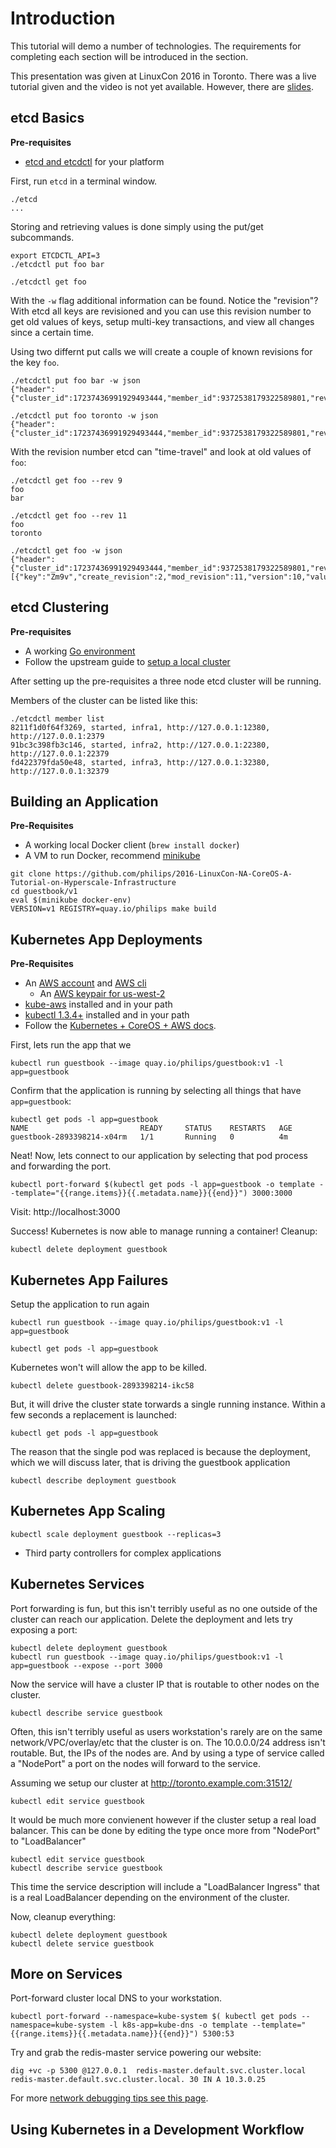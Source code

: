 # Introduction

This tutorial will demo a number of technologies. The requirements for completing each section will be introduced in the section.

This presentation was given at LinuxCon 2016 in Toronto. There was a live tutorial given and the video is not yet available. However, there are [slides](https://speakerdeck.com/philips/2016-LinuxCon-NA-CoreOS-A-Tutorial-on-Hyperscale-Infrastructure).

## etcd Basics

**Pre-requisites**

- [etcd and etcdctl](https://github.com/coreos/etcd/releases/tag/v3.0.6) for your platform

First, run `etcd` in a terminal window.

```
./etcd
...
```

Storing and retrieving values is done simply using the put/get subcommands.

```
export ETCDCTL_API=3
./etcdctl put foo bar
```

```
./etcdctl get foo
```

With the `-w` flag additional information can be found. Notice the "revision"? With etcd all keys are revisioned and you can use this revision number to get old values of keys, setup multi-key transactions, and view all changes since a certain time.

Using two differnt put calls we will create a couple of known revisions for the key `foo`.

```
./etcdctl put foo bar -w json
{"header":{"cluster_id":17237436991929493444,"member_id":9372538179322589801,"revision":9,"raft_term":2}}
```

```
./etcdctl put foo toronto -w json
{"header":{"cluster_id":17237436991929493444,"member_id":9372538179322589801,"revision":11,"raft_term":2}}
```

With the revision number etcd can "time-travel" and look at old values of `foo`:

```
./etcdctl get foo --rev 9
foo
bar
```

```
./etcdctl get foo --rev 11
foo
toronto
```

```
./etcdctl get foo -w json
{"header":{"cluster_id":17237436991929493444,"member_id":9372538179322589801,"revision":11,"raft_term":2},"kvs":[{"key":"Zm9v","create_revision":2,"mod_revision":11,"version":10,"value":"dG9yb250bw=="}],"count":1}
```

## etcd Clustering

**Pre-requisites**

- A working [Go environment](https://golang.org/doc/install)
- Follow the upstream guide to [setup a local cluster](https://github.com/coreos/etcd/blob/master/Documentation/dev-guide/local_cluster.md#local-multi-member-cluster)

After setting up the pre-requisites a three node etcd cluster will be running. 

Members of the cluster can be listed like this:

```
./etcdctl member list
8211f1d0f64f3269, started, infra1, http://127.0.0.1:12380, http://127.0.0.1:2379
91bc3c398fb3c146, started, infra2, http://127.0.0.1:22380, http://127.0.0.1:22379
fd422379fda50e48, started, infra3, http://127.0.0.1:32380, http://127.0.0.1:32379
```

## Building an Application

**Pre-Requisites**

- A working local Docker client (`brew install docker`)
- A VM to run Docker, recommend [minikube](https://github.com/kubernetes/minikube/releases)

```
git clone https://github.com/philips/2016-LinuxCon-NA-CoreOS-A-Tutorial-on-Hyperscale-Infrastructure
cd guestbook/v1
eval $(minikube docker-env)
VERSION=v1 REGISTRY=quay.io/philips make build
```

## Kubernetes App Deployments

**Pre-Requisites**

- An [AWS account](http://aws.amazon.com/) and [AWS cli](https://aws.amazon.com/cli/)
  - An [AWS keypair for us-west-2](https://us-west-2.console.aws.amazon.com/ec2/v2/home?region=us-west-2#KeyPairs:sort=keyName)
- [kube-aws](https://coreos.com/kubernetes/docs/latest/kubernetes-on-aws.html) installed and in your path
- [kubectl 1.3.4+](https://coreos.com/kubernetes/docs/latest/configure-kubectl.html) installed and in your path
- Follow the [Kubernetes + CoreOS + AWS docs](https://coreos.com/kubernetes/docs/latest/kubernetes-on-aws.html). 


First, lets run the app that we 

```
kubectl run guestbook --image quay.io/philips/guestbook:v1 -l app=guestbook
```

Confirm that the application is running by selecting all things that have `app=guestbook`:

```
kubectl get pods -l app=guestbook
NAME                         READY     STATUS    RESTARTS   AGE
guestbook-2893398214-x04rm   1/1       Running   0          4m
```

Neat! Now, lets connect to our application by selecting that pod process and forwarding the port.

```
kubectl port-forward $(kubectl get pods -l app=guestbook -o template --template="{{range.items}}{{.metadata.name}}{{end}}") 3000:3000
```

Visit: http://localhost:3000

Success! Kubernetes is now able to manage running a container! Cleanup:

```
kubectl delete deployment guestbook
```

## Kubernetes App Failures

Setup the application to run again

```
kubectl run guestbook --image quay.io/philips/guestbook:v1 -l app=guestbook
```

```
kubectl get pods -l app=guestbook
```

Kubernetes won't will allow the app to be killed.

```
kubectl delete guestbook-2893398214-ikc58
```

But, it will drive the cluster state torwards a single running instance. Within a few seconds a replacement is launched:

```
kubectl get pods -l app=guestbook
``` 

The reason that the single pod was replaced is because the deployment, which we will discuss later, that is driving the guestbook application 

```
kubectl describe deployment guestbook
```

## Kubernetes App Scaling

```
kubectl scale deployment guestbook --replicas=3
```

- Third party controllers for complex applications

## Kubernetes Services

Port forwarding is fun, but this isn't terribly useful as no one outside of the cluster can reach our application. Delete the deployment and lets try exposing a port:

```
kubectl delete deployment guestbook
kubectl run guestbook --image quay.io/philips/guestbook:v1 -l app=guestbook --expose --port 3000
```

Now the service will have a cluster IP that is routable to other nodes on the cluster.

```
kubectl describe service guestbook
```

Often, this isn't terribly useful as users workstation's rarely are on the same network/VPC/overlay/etc that the cluster is on. The 10.0.0.0/24 address isn't routable. But, the IPs of the nodes are. And by using a type of service called a "NodePort" a port on the nodes will forward to the service.

Assuming we setup our cluster at http://toronto.example.com:31512/ 

```
kubectl edit service guestbook
```

It would be much more convienent however if the cluster setup a real load balancer. This can be done by editing the type once more from "NodePort" to "LoadBalancer"

```
kubectl edit service guestbook
kubectl describe service guestbook
```

This time the service description will include a "LoadBalancer Ingress" that is a real LoadBalancer depending on the environment of the cluster.

Now, cleanup everything:

```
kubectl delete deployment guestbook
kubectl delete service guestbook
```

## More on Services

Port-forward cluster local DNS to your workstation.

```
kubectl port-forward --namespace=kube-system $( kubectl get pods --namespace=kube-system -l k8s-app=kube-dns -o template --template="{{range.items}}{{.metadata.name}}{{end}}") 5300:53
```

Try and grab the redis-master service powering our website:

```
dig +vc -p 5300 @127.0.0.1  redis-master.default.svc.cluster.local
redis-master.default.svc.cluster.local. 30 IN A 10.3.0.25
```

For more [network debugging tips see this page](https://github.com/coreos/docs/blob/master/kubernetes/network-troubleshooting.md).

## Using Kubernetes in a Development Workflow

